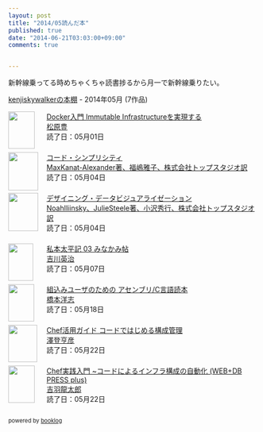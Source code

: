 ```yaml
---
layout: post
title: "2014/05読んだ本"
published: true
date: "2014-06-21T03:03:00+09:00"
comments: true


---
```


新幹線乗ってる時めちゃくちゃ読書捗るから月一で新幹線乗りたい。  
  
<div style="margin-bottom:15px;"><a href="http://booklog.jp/users/kenjiskywalker" target="_blank">kenjiskywalkerの本棚</a> - 2014年05月 (7作品)</div><div style="margin-bottom:5px;"><div style="width:75px;height:75px;float:left;margin-right:2px;"><a href="http://booklog.jp/item/1/B00JWM4W2E" target="_blank"><img src="http://ecx.images-amazon.com/images/I/51QBaQyQRpL._SL75_.jpg" width="53" height="75" alt="" /></a></div><div><a href="http://booklog.jp/item/1/B00JWM4W2E" target="_blank">Docker入門 Immutable Infrastructureを実現する</a><br /><a href="http://booklog.jp/author/%E6%9D%BE%E5%8E%9F%E8%B1%8A" target="_blank">松原豊</a><br />読了日：05月01日<br /></div><br style="clear:both;" /></div><div style="margin-bottom:5px;"><div style="width:75px;height:75px;float:left;margin-right:2px;"><a href="http://booklog.jp/item/11/9784873115757" target="_blank"><img src="http://www.oreilly.co.jp/books/images/picture_large978-4-87311-575-7.jpeg" width="60" height="77" alt="" /></a></div><div><a href="http://booklog.jp/item/11/9784873115757" target="_blank">コード・シンプリシティ</a><br /><a href="http://booklog.jp/author/MaxKanat-Alexander%E8%91%97%E3%80%81%E7%A6%8F%E5%B6%8B%E9%9B%85%E5%AD%90%E3%80%81%E6%A0%AA%E5%BC%8F%E4%BC%9A%E7%A4%BE%E3%83%88%E3%83%83%E3%83%97%E3%82%B9%E3%82%BF%E3%82%B8%E3%82%AA%E8%A8%B3" target="_blank">MaxKanat-Alexander著、福嶋雅子、株式会社トップスタジオ訳</a><br />読了日：05月04日<br /></div><br style="clear:both;" /></div><div style="margin-bottom:5px;"><div style="width:75px;height:75px;float:left;margin-right:2px;"><a href="http://booklog.jp/item/11/9784873115429" target="_blank"><img src="http://www.oreilly.co.jp/books/images/picture_large978-4-87311-542-9.jpeg" width="60" height="77" alt="" /></a></div><div><a href="http://booklog.jp/item/11/9784873115429" target="_blank">デザイニング・データビジュアライゼーション</a><br /><a href="http://booklog.jp/author/NoahIliinsky%E3%80%81JulieSteele%E8%91%97%E3%80%81%E5%B0%8F%E6%B2%A2%E7%A7%80%E8%A1%8C%E3%80%81%E6%A0%AA%E5%BC%8F%E4%BC%9A%E7%A4%BE%E3%83%88%E3%83%83%E3%83%97%E3%82%B9%E3%82%BF%E3%82%B8%E3%82%AA%E8%A8%B3" target="_blank">NoahIliinsky、JulieSteele著、小沢秀行、株式会社トップスタジオ訳</a><br />読了日：05月04日<br /></div><br style="clear:both;" /></div><div style="margin-bottom:5px;"><div style="width:75px;height:75px;float:left;margin-right:2px;"><a href="http://booklog.jp/item/1/B00G3QQCIO" target="_blank"><img src="http://ecx.images-amazon.com/images/I/51EjiMC%2BLKL._SL75_.jpg" width="50" height="75" alt="" /></a></div><div><a href="http://booklog.jp/item/1/B00G3QQCIO" target="_blank">私本太平記 03 みなかみ帖</a><br /><a href="http://booklog.jp/author/%E5%90%89%E5%B7%9D%E8%8B%B1%E6%B2%BB" target="_blank">吉川英治</a><br />読了日：05月07日<br /></div><br style="clear:both;" /></div><div style="margin-bottom:5px;"><div style="width:75px;height:75px;float:left;margin-right:2px;"><a href="http://booklog.jp/item/1/4274208710" target="_blank"><img src="http://ecx.images-amazon.com/images/I/513cfPE7lSL._SL75_.jpg" width="52" height="75" alt="" /></a></div><div><a href="http://booklog.jp/item/1/4274208710" target="_blank">組込みユーザのための アセンブリ/C言語読本</a><br /><a href="http://booklog.jp/author/%E6%A9%8B%E6%9C%AC%E6%B4%8B%E5%BF%97" target="_blank">橋本洋志</a><br />読了日：05月18日<br /></div><br style="clear:both;" /></div><div style="margin-bottom:5px;"><div style="width:75px;height:75px;float:left;margin-right:2px;"><a href="http://booklog.jp/item/1/4048919857" target="_blank"><img src="http://ecx.images-amazon.com/images/I/51P9TwWpOGL._SL75_.jpg" width="58" height="75" alt="" /></a></div><div><a href="http://booklog.jp/item/1/4048919857" target="_blank">Chef活用ガイド コードではじめる構成管理</a><br /><a href="http://booklog.jp/author/%E6%BE%A4%E7%99%BB%E4%BA%A8%E5%BD%A6" target="_blank">澤登亨彦</a><br />読了日：05月22日<br /></div><br style="clear:both;" /></div><div style="margin-bottom:5px;"><div style="width:75px;height:75px;float:left;margin-right:2px;"><a href="http://booklog.jp/item/1/477416500X" target="_blank"><img src="http://ecx.images-amazon.com/images/I/514bjG3dt9L._SL75_.jpg" width="53" height="75" alt="" /></a></div><div><a href="http://booklog.jp/item/1/477416500X" target="_blank">Chef実践入門 ~コードによるインフラ構成の自動化 (WEB+DB PRESS plus)</a><br /><a href="http://booklog.jp/author/%E5%90%89%E7%BE%BD%E9%BE%8D%E5%A4%AA%E9%83%8E" target="_blank">吉羽龍太郎</a><br />読了日：05月22日<br /></div><br style="clear:both;" /></div><div style="margin:10px 0;font-size:80%;">powered by <a href="http://booklog.jp" target="_blank">booklog</a></div>
